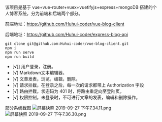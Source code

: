 该项目是基于 vue+vue-router+vuex+vuetifyjs+express+mongoDB 搭建的个人博客系统，分为前端和后端两个部分。

前端地址：https://github.com/Huhui-coder/vue-blog-client

后端地址：https://github.com/Huhui-coder/express-blog-api

```
git clone git@github.com:Huhui-coder/vue-blog-client.git
npm i
npm run serve
npm run build
```

- [√]] 用户登录，注册。
- [√] Markdown文本编辑器。
- [√] 文章发表，浏览，编辑，删除。
- [√] 请求拦截，在登录之后，每一次的请求都带上 Authorization 字段
- [√] 路由拦截，状态码为 401 时，将路由重定向至登陆页。
- [√] 权限控制，未登录时，不可进行文章的发表，编辑和删除操作。

部分系统截图
![屏幕快照 2019-09-27 下午7.34.11.png](https://i.loli.net/2019/09/27/CoyKgTIBZjqvW4a.png)
![屏幕快照 2019-09-27 下午7.36.30.png](https://i.loli.net/2019/09/27/X9INiBOzETYyphG.png)
